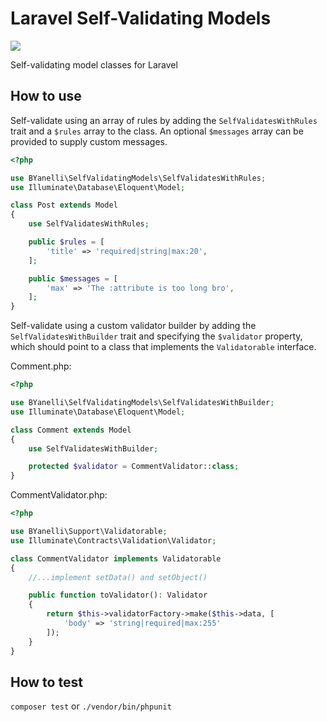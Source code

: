 # Laravel Self-Validating Models

![](https://travis-ci.org/billisonline/laravel-self-validating-models.svg?branch=master)

Self-validating model classes for Laravel

## How to use

Self-validate using an array of rules by adding the `SelfValidatesWithRules` trait and a `$rules` array to the class. An optional `$messages` array can be provided to supply custom messages.

```php
<?php

use BYanelli\SelfValidatingModels\SelfValidatesWithRules;
use Illuminate\Database\Eloquent\Model;

class Post extends Model
{
    use SelfValidatesWithRules;

    public $rules = [
        'title' => 'required|string|max:20',
    ];

    public $messages = [
        'max' => 'The :attribute is too long bro',
    ];
}
```

Self-validate using a custom validator builder by adding the `SelfValidatesWithBuilder` trait and specifying the `$validator` property, which should point to a class that implements the `Validatorable` interface.

Comment.php:
```php
<?php

use BYanelli\SelfValidatingModels\SelfValidatesWithBuilder;
use Illuminate\Database\Eloquent\Model;

class Comment extends Model
{
    use SelfValidatesWithBuilder;

    protected $validator = CommentValidator::class;
}
```

CommentValidator.php:
```php
<?php

use BYanelli\Support\Validatorable;
use Illuminate\Contracts\Validation\Validator;

class CommentValidator implements Validatorable
{
    //...implement setData() and setObject()

    public function toValidator(): Validator
    {
        return $this->validatorFactory->make($this->data, [
            'body' => 'string|required|max:255'
        ]);
    }
}
```

## How to test

`composer test` or `./vendor/bin/phpunit`
